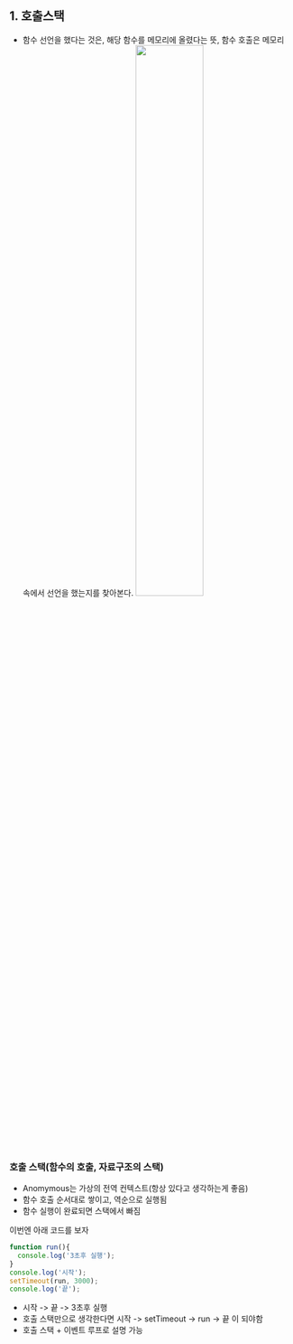 ## 1. 호출스택
- 함수 선언을 했다는 것은, 해당 함수를 메모리에 올렸다는 뜻, 함수 호출은 메모리 속에서 선언을 했는지를 찾아본다.
<img src = "https://user-images.githubusercontent.com/60607880/112757360-85074280-9024-11eb-88c6-92ae3d9aec9d.png" width="50%"></img>      
### 호출 스택(함수의 호출, 자료구조의 스택)   
- Anomymous는 가상의 전역 컨텍스트(항상 있다고 생각하는게 좋음)
- 함수 호출 순서대로 쌓이고, 역순으로 실행됨
- 함수 실행이 완료되면 스택에서 빠짐

이번엔 아래 코드를 보자   
```js
function run(){
  console.log('3초후 실행');
}
console.log('시작');
setTimeout(run, 3000);
console.log('끝');
```
- 시작 -> 끝 -> 3초후 실행
- 호출 스택만으로 생각한다면 시작 -> setTimeout -> run -> 끝 이 되야함
- 호출 스택 + 이벤트 루프로 설명 가능
